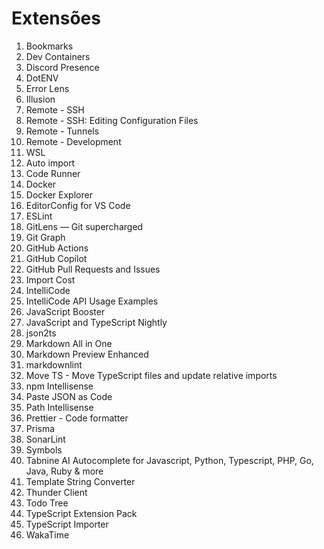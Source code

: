 # Extensões

1. Bookmarks
2. Dev Containers
3. Discord Presence
4. DotENV
5. Error Lens
6. Illusion
7. Remote - SSH
8. Remote - SSH: Editing Configuration Files
9. Remote - Tunnels
10. Remote - Development
11. WSL
12. Auto import
13. Code Runner
14. Docker
15. Docker Explorer
16. EditorConfig for VS Code
17. ESLint
18. GitLens — Git supercharged
19. Git Graph
20. GitHub Actions
21. GitHub Copilot
22. GitHub Pull Requests and Issues
23. Import Cost
24. IntelliCode
25. IntelliCode API Usage Examples
26. JavaScript Booster
27. JavaScript and TypeScript Nightly
28. json2ts
29. Markdown All in One
30. Markdown Preview Enhanced
31. markdownlint
32. Move TS - Move TypeScript files and update relative imports
33. npm Intellisense
34. Paste JSON as Code
35. Path Intellisense
36. Prettier - Code formatter
37. Prisma
38. SonarLint
39. Symbols
40. Tabnine AI Autocomplete for Javascript, Python, Typescript, PHP, Go, Java, Ruby & more
41. Template String Converter
42. Thunder Client
43. Todo Tree
44. TypeScript Extension Pack
45. TypeScript Importer
46. WakaTime

